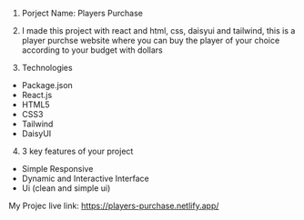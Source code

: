 1. Porject Name: Players Purchase

2. I made this project with react and html, css, daisyui and tailwind, this is a player purchse website where you can buy the player of your choice according to your budget with dollars

3. Technologies 
* Package.json
* React.js
* HTML5
* CSS3
* Tailwind
* DaisyUI 
  

4. 3 key features of your project
* Simple Responsive
* Dynamic and Interactive Interface
* Ui (clean and simple ui) 
  
My Projec live link: https://players-purchase.netlify.app/